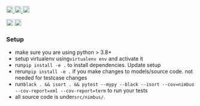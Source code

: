 <p>
    <a href="https://github.com/tonybenoy/nimbus/actions">
        <img src="https://github.com/tonybenoy/nimbus/workflows/Tests/badge.svg" alt="Test Status" height="18">
    </a>
    <a href="https://github.com/tonybenoy/nimbus/actions">
        <img src="https://github.com/tonybenoy/nimbus/workflows/pre-commit%20hooks/badge.svg" alt="Pre-commit Status" height="18">
    </a>
    <a href="https://codecov.io/gh/tonybenoy/nimbus"><img src="https://codecov.io/gh/tonybenoy/nimbus/branch/master/graph/badge.svg" height="18"></a>
</p>
<p>
    <a href="https://www.python.org/downloads/"><img src="https://img.shields.io/badge/python-3.8+-blue.svg" alt="Python version" height="18"></a>
    <a href="https://github.com/psf/black">
        <img src="https://img.shields.io/badge/code%20style-black-000000.svg" alt="Codestyle Black" height="18">
    </a>
</p>

### Setup

- make sure you are using python > 3.8+
- setup virtualenv using`virtualenv env` and activate it
- run`pip install -e .` to install dependencies. Update setup
- rerun`pip install -e .` if you make changes to models/source code. not needed for testcase changes
- run`black . && isort . && pytest --mypy --black --isort --cov=nimbus --cov-report=xml --cov-report=term` to run your tests
- all source code is under`src/nimbus/`.
